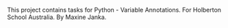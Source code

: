 This project contains tasks for Python - Variable Annotations. For Holberton School Australia. By Maxine Janka.